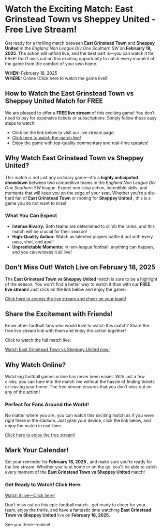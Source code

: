 # Watch the Exciting Match: East Grinstead Town vs Sheppey United - Free Live Stream!

Get ready for a thrilling match between **East Grinstead Town** and **Sheppey United** in the _England Non League Div One Southern SW_ on **February 18, 2025**. The action will unfold live, and the best part is—you can watch it for FREE! Don’t miss out on this exciting opportunity to catch every moment of the game from the comfort of your own home.

**WHEN:** February 18, 2025  
**WHERE:** Online (Click here to watch the game live!)

## How to Watch the East Grinstead Town vs Sheppey United Match for FREE

We are pleased to offer a **FREE live stream** of this exciting game! You don’t need to pay for expensive tickets or subscriptions. Simply follow these easy steps to watch:

- Click on the link below to visit our live stream page:
- [Click here to watch the match live!](https://tinyurl.com/livestreamfreeo?st=East+Grinstead+Town+vs+Sheppey+United&si=gh)
- Enjoy the game with top-quality commentary and real-time updates!

## Why Watch East Grinstead Town vs Sheppey United?

This match is not just any ordinary game—it's a **highly anticipated showdown** between two competitive teams in the _England Non League Div One Southern SW_ league. Expect non-stop action, incredible skills, and moments that will keep you on the edge of your seat. Whether you're a die-hard fan of **East Grinstead Town** or rooting for **Sheppey United** , this is a game you do not want to miss!

### What You Can Expect

- **Intense Rivalry:** Both teams are determined to climb the ranks, and this match will be crucial for their season!
- **High-Quality Action:** Watch as talented players battle it out with every pass, shot, and goal!
- **Unpredictable Moments:** In non-league football, anything can happen, and you can witness it all live!

## Don't Miss Out! Watch Live on February 18, 2025

The **East Grinstead Town vs Sheppey United** match is sure to be a highlight of the season. You won't find a better way to watch it than with our **FREE live stream**! Just click on the link below and enjoy the game:

[Click here to access the live stream and cheer on your team!](https://tinyurl.com/livestreamfreeo?st=East+Grinstead+Town+vs+Sheppey+United&si=gh)

## Share the Excitement with Friends!

Know other football fans who would love to watch this match? Share the free live stream link with them and enjoy the action together!

Click to watch the full match live:

[Watch East Grinstead Town vs Sheppey United now!](https://tinyurl.com/livestreamfreeo?st=East+Grinstead+Town+vs+Sheppey+United&si=gh)

## Why Watch Online?

Watching football games online has never been easier. With just a few clicks, you can tune into the match live without the hassle of finding tickets or leaving your home. The free stream ensures that you don’t miss out on any of the action!

### Perfect for Fans Around the World!

No matter where you are, you can watch this exciting match as if you were right there in the stadium. Just grab your device, click the link below, and enjoy the match in real-time.

[Click here to enjoy the free stream!](https://tinyurl.com/livestreamfreeo?st=East+Grinstead+Town+vs+Sheppey+United&si=gh)

## Mark Your Calendar!

Set your reminder for **February 18, 2025** , and make sure you're ready for the live stream. Whether you're at home or on the go, you'll be able to catch every moment of the **East Grinstead Town vs Sheppey United** match!

### Get Ready to Watch! Click Here:

[Watch it live—Click here!](https://tinyurl.com/livestreamfreeo?st=East+Grinstead+Town+vs+Sheppey+United&si=gh)

Don’t miss out on this epic football match—get ready to cheer for your team, enjoy the thrills, and have a fantastic time watching **East Grinstead Town vs Sheppey United** live on **February 18, 2025**.

See you there—online!
